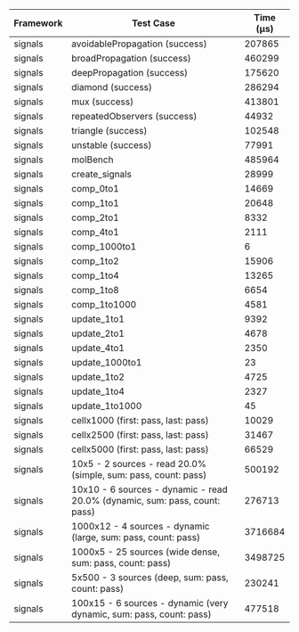 | Framework | Test Case | Time (μs) |
| --- | --- | --- |
| signals | avoidablePropagation (success) | 207865 |
| signals | broadPropagation (success) | 460299 |
| signals | deepPropagation (success) | 175620 |
| signals | diamond (success) | 286294 |
| signals | mux (success) | 413801 |
| signals | repeatedObservers (success) | 44932 |
| signals | triangle (success) | 102548 |
| signals | unstable (success) | 77991 |
| signals | molBench | 485964 |
| signals | create_signals | 28999 |
| signals | comp_0to1 | 14669 |
| signals | comp_1to1 | 20648 |
| signals | comp_2to1 | 8332 |
| signals | comp_4to1 | 2111 |
| signals | comp_1000to1 | 6 |
| signals | comp_1to2 | 15906 |
| signals | comp_1to4 | 13265 |
| signals | comp_1to8 | 6654 |
| signals | comp_1to1000 | 4581 |
| signals | update_1to1 | 9392 |
| signals | update_2to1 | 4678 |
| signals | update_4to1 | 2350 |
| signals | update_1000to1 | 23 |
| signals | update_1to2 | 4725 |
| signals | update_1to4 | 2327 |
| signals | update_1to1000 | 45 |
| signals | cellx1000 (first: pass, last: pass) | 10029 |
| signals | cellx2500 (first: pass, last: pass) | 31467 |
| signals | cellx5000 (first: pass, last: pass) | 66529 |
| signals | 10x5 - 2 sources - read 20.0% (simple, sum: pass, count: pass) | 500192 |
| signals | 10x10 - 6 sources - dynamic - read 20.0% (dynamic, sum: pass, count: pass) | 276713 |
| signals | 1000x12 - 4 sources - dynamic (large, sum: pass, count: pass) | 3716684 |
| signals | 1000x5 - 25 sources (wide dense, sum: pass, count: pass) | 3498725 |
| signals | 5x500 - 3 sources (deep, sum: pass, count: pass) | 230241 |
| signals | 100x15 - 6 sources - dynamic (very dynamic, sum: pass, count: pass) | 477518 |
